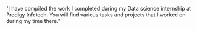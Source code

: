 "I have compiled the work I completed during my Data science internship at Prodigy Infotech. You will find various tasks and projects that I worked on during my time there."
